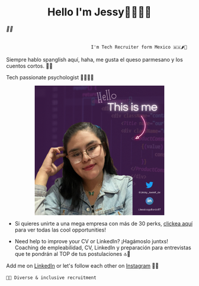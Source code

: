 # <center> Hello I'm Jessy🙋🏻‍♀️✨ </center>
###### 🔗💜

                                    I'm Tech Recruiter form Mexico 🇲🇽🌶️🌮



Siempre hablo spanglish aquí, haha, me gusta el queso parmesano y los cuentos cortos. 📖✨

Tech passionate psychologist 
👩🏻‍💻💜




 <img src="img/jessgithub.png" alt="Image" width="350px" height="350px" style="display: block; margin: 0 auto" />




- Si quieres unirte a una mega empresa con más de 30 perks, [clickea aquí]() para ver todas las cool opportunities!


- Need help to improve your CV or LinkedIn?  ¡Hagámoslo juntxs! Coaching de empleabilidad, CV, LinkedIn y preparación para entrevistas que te pondrán al TOP de tus postulaciones 🔝💛
  




Add me on [LinkedIn](wwww.linkedin.com/jessicagallardo97) or let's follow each other on [Instagram](instagram.com/jessysweetav) 📱💙


``🏳️‍🌈 Diverse & inclusive recruitment``
